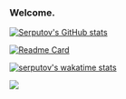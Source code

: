 ### Welcome.

[![Serputov's GitHub stats](https://github-readme-stats.vercel.app/api?username=aserputov)](https://github.com/anuraghazra/github-readme-stats)


[![Readme Card](https://github-readme-stats.vercel.app/api/pin/?username=aserputov&repo=qck-ssg-final)](https://github.com/aserputov/qck-ssg-final)


[![serputov's wakatime stats](https://github-readme-stats.vercel.app/api/wakatime?username=aserputov)](https://github.com/anuraghazra/github-readme-stats)



[![](https://img.shields.io/badge/-MongoDB-47A248?logo=mongodb&logoColor=white&style=flat)](https://www.mongodb.com)
